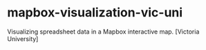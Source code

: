 # mapbox-visualization-vic-uni
Visualizing spreadsheet data in a Mapbox interactive map. [Victoria University]
